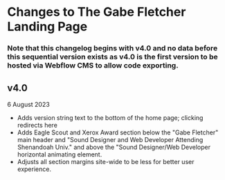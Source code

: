 # Changes to The Gabe Fletcher Landing Page
### Note that this changelog begins with v4.0 and no data before this sequential version exists as v4.0 is the first version to be hosted via Webflow CMS to allow code exporting. 
## v4.0
6 August 2023<br>
- Adds version string text to the bottom of the home page; clicking redirects here
- Adds Eagle Scout and Xerox Award section below the "Gabe Fletcher" main header and "Sound Designer and Web Developer Attending Shenandoah Univ." and above the "Sound Designer/Web Developer horizontal animating element.
- Adjusts all section margins site-wide to be less for better user experience.
